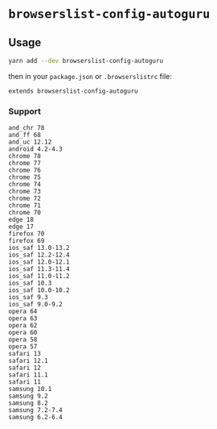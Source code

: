 # `browserslist-config-autoguru`

## Usage

```sh
yarn add --dev browserslist-config-autoguru
```

then in your `package.json` or `.browserslistrc` file:

```
extends browserslist-config-autoguru
```

### Support

```
and_chr 78
and_ff 68
and_uc 12.12
android 4.2-4.3
chrome 78
chrome 77
chrome 76
chrome 75
chrome 74
chrome 73
chrome 72
chrome 71
chrome 70
edge 18
edge 17
firefox 70
firefox 69
ios_saf 13.0-13.2
ios_saf 12.2-12.4
ios_saf 12.0-12.1
ios_saf 11.3-11.4
ios_saf 11.0-11.2
ios_saf 10.3
ios_saf 10.0-10.2
ios_saf 9.3
ios_saf 9.0-9.2
opera 64
opera 63
opera 62
opera 60
opera 58
opera 57
safari 13
safari 12.1
safari 12
safari 11.1
safari 11
samsung 10.1
samsung 9.2
samsung 8.2
samsung 7.2-7.4
samsung 6.2-6.4
```
